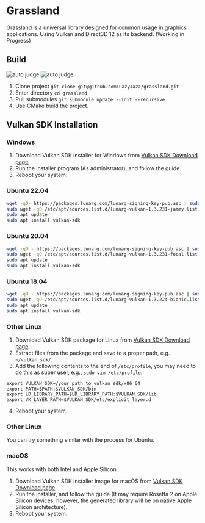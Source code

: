 # Grassland

Grassland is a universal library designed for
common usage in graphics applications.
Using Vulkan and Direct3D 12 as its backend. (Working in Progress)

## Build

![auto judge](../../actions/workflows/linux-build.yml/badge.svg)
![auto judge](../../actions/workflows/windows-build.yml/badge.svg)

1. Clone project `git clone git@github.com:LazyJazz/grassland.git`
2. Enter directory `cd grassland`
3. Pull submodules `git submodule update --init --recursive`
4. Use CMake build the project.

## Vulkan SDK Installation

### Windows

1. Download Vulkan SDK installer for Windows from [Vulkan SDK Download page](https://vulkan.lunarg.com/sdk/home),
2. Run the installer program (As administrator), and follow the guide.
3. Reboot your system.

### Ubuntu 22.04

```bash
wget -qO- https://packages.lunarg.com/lunarg-signing-key-pub.asc | sudo tee /etc/apt/trusted.gpg.d/lunarg.asc
sudo wget -qO /etc/apt/sources.list.d/lunarg-vulkan-1.3.231-jammy.list https://packages.lunarg.com/vulkan/1.3.231/lunarg-vulkan-1.3.231-jammy.list
sudo apt update
sudo apt install vulkan-sdk
```

### Ubuntu 20.04

```bash
wget -qO - https://packages.lunarg.com/lunarg-signing-key-pub.asc | sudo apt-key add -
sudo wget -qO /etc/apt/sources.list.d/lunarg-vulkan-1.3.231-focal.list https://packages.lunarg.com/vulkan/1.3.231/lunarg-vulkan-1.3.231-focal.list
sudo apt update
sudo apt install vulkan-sdk
```

### Ubuntu 18.04

```bash
wget -qO - https://packages.lunarg.com/lunarg-signing-key-pub.asc | sudo apt-key add -
sudo wget -qO /etc/apt/sources.list.d/lunarg-vulkan-1.3.224-bionic.list https://packages.lunarg.com/vulkan/1.3.224/lunarg-vulkan-1.3.224-bionic.list
sudo apt update
sudo apt install vulkan-sdk
```

### Other Linux

1. Download Vulkan SDK package for Linux from [Vulkan SDK Download page](https://vulkan.lunarg.com/sdk/home).
2. Extract files from the package and save to a proper path, e.g. `~/vulkan_sdk/`.
3. Add the following contents to the end of `/etc/profile`, you may need to do this as super user, e.g., `sudo vim /etc/profile`.
```
export VULKAN_SDK=/your_path_to_vulkan_sdk/x86_64
export PATH=$PATH:$VULKAN_SDK/bin
export LD_LIBRARY_PATH=$LD_LIBRARY_PATH:$VULKAN_SDK/lib
export VK_LAYER_PATH=$VULKAN_SDK/etc/explicit_layer.d
```
4. Reboot your system.

### Other Linux

You can try something similar with the process for Ubuntu.

### macOS

This works with both Intel and Apple Silicon.

1. Download Vulkan SDK Installer image for macOS from [Vulkan SDK Download page](https://vulkan.lunarg.com/sdk/home).
2. Run the installer, and follow the guide (It may require Rosetta 2 on Apple Silicon devices, however, the generated library will be on native Apple Silicon architecture).
3. Reboot your system.
